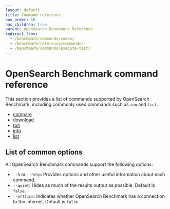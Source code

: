 ```yaml
---
layout: default
title: Command reference
nav_order: 50
has_children: true
parent: OpenSearch Benchmark Reference
redirect_from:
  - /benchmark/commands/index/
  - /benchmark/reference/commands/
  - /benchmark/commands/execute-test/
---
```


# OpenSearch Benchmark command reference

This section provides a list of commands supported by OpenSearch Benchmark, including commonly used commands such as `run` and `list`.

- [compare]({{site.url}}{{site.baseurl}}/benchmark/commands/compare/)
- [download]({{site.url}}{{site.baseurl}}/benchmark/commands/download/)
- [run]({{site.url}}{{site.baseurl}}/benchmark/commands/run/)
- [info]({{site.url}}{{site.baseurl}}/benchmark/commands/info/)
- [list]({{site.url}}{{site.baseurl}}/benchmark/commands/list/)

## List of common options

All OpenSearch Benchmark commands support the following options:

- `--h` or `--help`: Provides options and other useful information about each command.
- `--quiet`: Hides as much of the results output as possible. Default is `false`.
- `--offline`: Indicates whether OpenSearch Benchmark has a connection to the internet. Default is `false`.

